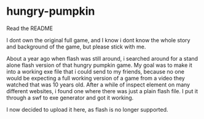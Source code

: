 # hungry-pumpkin
Read the README

I dont own the original full game, and I know i dont know the whole story and background of the game, but please stick with me.

About a year ago when flash was still around, i searched around for a stand alone flash version of that hungry pumpkin game. My goal was to make it into a working exe file that i could send to my friends, because no one would be expecting a full working version of a game from a video they watched that was 10 years old. After a while of inspect element on many different websites, i found one where there was just a plain flash file. I put it through a swf to exe generator and got it working.

I now decided to upload it here, as flash is no longer supported.
